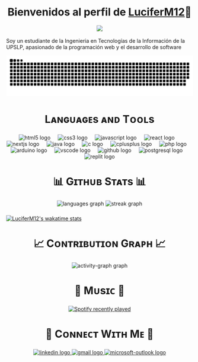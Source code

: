 <p align="center">
  <h1 align="center">Bienvenidos al perfil de <a href="https://github.com/LuciferM12">LuciferM12</a>👋</h1>
</p>
<p align="center">
  <a align="center" href="https://github.com/DenverCoder1/readme-typing-svg"><img src="https://readme-typing-svg.herokuapp.com?&font=IBM+Plex+Sans&color=F72EE2&size=25&lines=Bienvenidos+a+mi+Perfil+de+GitHub!;Soy+un+desarollador+FullStack;Soy+un+programador+competitivo" /></a>
</p>
<p>Soy un estudiante de la Ingenieria en Tecnologías de la Información de la UPSLP, apasionado de la programación web y el desarrollo de software</p>
<!--- snake -->
<div align="center">
  <img  src="https://github.com/1999AZZAR/1999AZZAR/blob/readme/resources/img/grid-snake.svg"
       alt="snake" /></a>
</div>




###

<h1 align="center">Lᴀɴɢᴜᴀɢᴇs ᴀɴᴅ Tᴏᴏʟs</h1>

###

<div align="center">
  <img src="https://cdn.jsdelivr.net/gh/devicons/devicon/icons/html5/html5-original.svg" height="40" alt="html5 logo"  />
  <img width="12" />
  <img src="https://cdn.jsdelivr.net/gh/devicons/devicon/icons/css3/css3-original.svg" height="40" alt="css3 logo"  />
  <img width="12" />
  <img src="https://cdn.jsdelivr.net/gh/devicons/devicon/icons/javascript/javascript-original.svg" height="40" alt="javascript logo"  />
  <img width="12" />
  <img src="https://cdn.jsdelivr.net/gh/devicons/devicon/icons/react/react-original.svg" height="40" alt="react logo"  />
  <img width="12" />
  <img src="https://cdn.jsdelivr.net/gh/devicons/devicon/icons/nextjs/nextjs-original.svg" height="40" alt="nextjs logo"  />
  <img width="12" />
  <img src="https://cdn.jsdelivr.net/gh/devicons/devicon/icons/java/java-original.svg" height="40" alt="java logo"  />
  <img width="12" />
  <img src="https://cdn.jsdelivr.net/gh/devicons/devicon/icons/c/c-original.svg" height="40" alt="c logo"  />
  <img width="12" />
  <img src="https://cdn.jsdelivr.net/gh/devicons/devicon/icons/cplusplus/cplusplus-original.svg" height="40" alt="cplusplus logo"  />
  <img width="12" />
  <img src="https://cdn.jsdelivr.net/gh/devicons/devicon/icons/php/php-original.svg" height="40" alt="php logo"  />
  <img width="12" />
  <img src="https://cdn.simpleicons.org/arduino/00979D" height="40" alt="arduino logo"  />
  <img width="12" />
  <img src="https://cdn.jsdelivr.net/gh/devicons/devicon/icons/vscode/vscode-original.svg" height="40" alt="vscode logo"  />
  <img width="12" />
  <img src="https://skillicons.dev/icons?i=github" height="40" alt="github logo"  />
  <img width="12" />
  <img src="https://cdn.jsdelivr.net/gh/devicons/devicon/icons/postgresql/postgresql-original.svg" height="40" alt="postgresql logo"  />
  <img width="12" />
  <img src="https://cdn.simpleicons.org/replit/F26207" height="40" alt="replit logo"  />
</div>

###

<h1 align="center">📊 Gɪᴛʜᴜʙ Sᴛᴀᴛs 📊</h1>

###

<div align="center">
  <img src="https://github-readme-stats.vercel.app/api/top-langs?username=LuciferM12&locale=es&hide_title=false&layout=compact&card_width=320&langs_count=10&theme=moltack&hide_border=true&order=2" height="300" alt="languages graph"  />
  <img src="https://streak-stats.demolab.com?user=LuciferM12&locale=es&mode=daily&theme=moltack&hide_border=false&border_radius=5&order=3" height="200" alt="streak graph"  />
  
</div>

###
[![LuciferM12's wakatime stats](https://github-readme-stats.vercel.app/api/wakatime?username=LuciferM12)](https://github.com/LuciferM12/github-readme-stats)
<h1 align="center">📈 Cᴏɴᴛʀɪʙᴜᴛɪᴏɴ Gʀᴀᴘʜ 📈</h1>

###

<div align="center">
  <img src="https://github-readme-activity-graph.vercel.app/graph?username=LuciferM12&radius=16&theme=tokyo-day&area=true&order=5&title_color=000&line=333&custom_title=Actividad&hide_border=true" height="300" alt="activity-graph graph"  />
</div>

###

<h1 align="center">🎼  Mᴜsɪᴄ 🎼</h1>

###

<div align="center">
  <a href="https://open.spotify.com/user/pj3jq4gxtse7cg4hkmk97toaq">
    <img src="https://spotify-recently-played-readme.vercel.app/api?user=pj3jq4gxtse7cg4hkmk97toaq&count=4&unique=false" alt="Spotify recently played"  />
  </a>
</div>

###

<h1 align="center">🤝 Cᴏɴɴᴇᴄᴛ Wɪᴛʜ Mᴇ 🤝</h1>

###

<div align="center">
  <a href="https://www.linkedin.com/in/omarrdz/" target="_blank">
    <img src="https://raw.githubusercontent.com/maurodesouza/profile-readme-generator/master/src/assets/icons/social/linkedin/default.svg" width="52" height="40" alt="linkedin logo"  />
  </a>
  <a href="mailto:rojasrodriguezmartinomar@gmail.com" target="_blank">
    <img src="https://raw.githubusercontent.com/maurodesouza/profile-readme-generator/master/src/assets/icons/social/gmail/default.svg" width="52" height="40" alt="gmail logo"  />
  </a>
  <a href="mailto:178809@upslp.edu.mx" target="_blank">
    <img src="https://raw.githubusercontent.com/maurodesouza/profile-readme-generator/master/src/assets/icons/social/microsoft-outlook/default.svg" width="52" height="40" alt="microsoft-outlook logo"  />
  </a>
</div>

###

